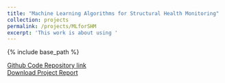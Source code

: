 ```yaml
---
title: "Machine Learning Algorithms for Structural Health Monitoring"
collection: projects
permalink: /projects/MLforSHM
excerpt: 'This work is about using '
---
```


{% include base_path %}

[Github Code Repository link](https://github.com/SiddharthSaravanan/MLforSHM)
<br />
[Download Project Report](http://SiddharthSaravanan.github.io/files/MLforSHMreport.pdf)
